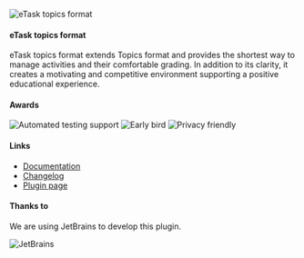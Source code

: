 ![eTask topics format](https://moodle.org/pluginfile.php/50/local_plugins/plugin_logo/710/etask-topics-format.png?preview=thumb)

#### eTask topics format

eTask topics format extends Topics format and provides the shortest way to manage activities and their comfortable grading. In addition to its clarity, it creates a motivating and competitive environment supporting a positive educational experience.

#### Awards

![Automated testing support](https://moodle.org/pluginfile.php/50/local_plugins/award_icon/5/auto-test.png?preview=thumb)
![Early bird](https://moodle.org/pluginfile.php/50/local_plugins/award_icon/8/eb.png?preview=thumb)
![Privacy friendly](https://moodle.org/pluginfile.php/50/local_plugins/award_icon/11/privacy.png?preview=thumb)

#### Links

- [Documentation](https://drlikm.gitlab.io/format_etask/)
- [Changelog](https://drlikm.gitlab.io/format_etask/changelog/)
- [Plugin page](https://moodle.org/plugins/format_etask)

#### Thanks to

We are using JetBrains to develop this plugin.

![JetBrains](https://drlikm.gitlab.io/format_etask/images/jetbrains.png)